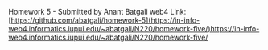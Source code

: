 Homework 5 - Submitted by Anant Batgali
web4 Link: [https://github.com/abatgali/homework-5](https://in-info-web4.informatics.iupui.edu/~abatgali/N220/homework-five/)https://in-info-web4.informatics.iupui.edu/~abatgali/N220/homework-five/
